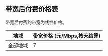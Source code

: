 ## 带宽后付费价格表

带宽后付费的带宽为线性价格。

| 地域    | 带宽价格 (元/Mbps,按天结算) |
| ----- | ------------ |
| 全部地域   | 7          |

